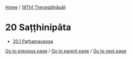 
[Home](/) / [19Th1 Theragāthāpāḷi](/tipitaka/19Th1.md)

# 20 Saṭṭhinipāta

* [20.1 Paṭhamavagga](/tipitaka/19Th1/20/20.1.md)

[Go to previous page](/tipitaka/19Th1/19/19.1/19.1.1.md) / [Go to parent page](/tipitaka/19Th1/0.md) / [Go to next page](/tipitaka/19Th1/20/20.1.md)



